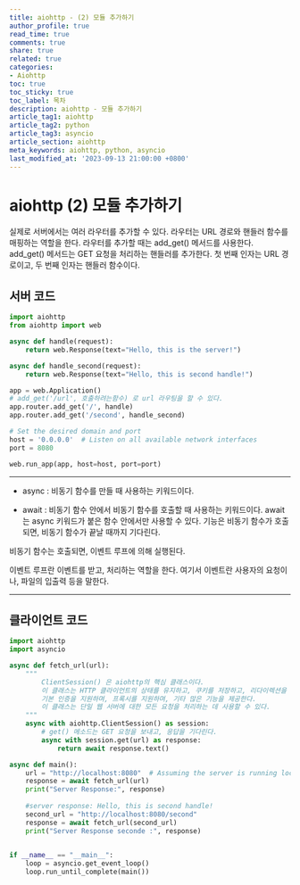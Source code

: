 ```yaml
---
title: aiohttp - (2) 모듈 추가하기
author_profile: true
read_time: true
comments: true
share: true
related: true
categories:
- Aiohttp
toc: true
toc_sticky: true
toc_label: 목차
description: aiohttp - 모듈 추가하기
article_tag1: aiohttp
article_tag2: python  
article_tag3: asyncio
article_section: aiohttp
meta_keywords: aiohttp, python, asyncio
last_modified_at: '2023-09-13 21:00:00 +0800'
---
```


# aiohttp (2) 모듈 추가하기
실제로 서버에서는 여러 라우터를 추가할 수 있다. 라우터는 URL 경로와 핸들러 함수를 매핑하는 역할을 한다.
라우터를 추가할 때는 add_get() 메서드를 사용한다. add_get() 메서드는 GET 요청을 처리하는 핸들러를 추가한다.
첫 번째 인자는 URL 경로이고, 두 번째 인자는 핸들러 함수이다.

## 서버 코드
```py
import aiohttp
from aiohttp import web

async def handle(request):
    return web.Response(text="Hello, this is the server!")

async def handle_second(request):
    return web.Response(text="Hello, this is second handle!")

app = web.Application()
# add_get('/url', 호출하려는함수) 로 url 라우팅을 할 수 있다.
app.router.add_get('/', handle)
app.router.add_get('/second', handle_second)

# Set the desired domain and port
host = '0.0.0.0'  # Listen on all available network interfaces
port = 8080

web.run_app(app, host=host, port=port)
```

-------

- async  : 비동기 함수를 만들 때 사용하는 키워드이다.

- await : 비동기 함수 안에서 비동기 함수를 호출할 때 사용하는 키워드이다.
await는 async 키워드가 붙은 함수 안에서만 사용할 수 있다.
기능은 비동기 함수가 호출되면, 비동기 함수가 끝날 때까지 기다린다.

비동기 함수는 호출되면, 이벤트 루프에 의해 실행된다.

이벤트 루프란 이벤트를 받고, 처리하는 역할을 한다. 여기서 이벤트란 사용자의 요청이나, 파일의 입출력 등을 말한다.

-------

## 클라이언트 코드
```py
import aiohttp
import asyncio

async def fetch_url(url):
    """
        ClientSession() 은 aiohttp의 핵심 클래스이다.
        이 클래스는 HTTP 클라이언트의 상태를 유지하고, 쿠키를 저장하고, 리다이렉션을 처리하고,
        기본 인증을 지원하며, 프록시를 지원하며, 기타 많은 기능을 제공한다.
        이 클래스는 단일 웹 서버에 대한 모든 요청을 처리하는 데 사용할 수 있다.
    """
    async with aiohttp.ClientSession() as session:
        # get() 메소드는 GET 요청을 보내고, 응답을 기다린다.
        async with session.get(url) as response:
            return await response.text()

async def main():
    url = "http://localhost:8080"  # Assuming the server is running locally on port 8080
    response = await fetch_url(url)
    print("Server Response:", response)
    
    #server response: Hello, this is second handle!
    second_url = "http://localhost:8080/second"
    response = await fetch_url(second_url)
    print("Server Response seconde :", response)
    

if __name__ == "__main__":
    loop = asyncio.get_event_loop()
    loop.run_until_complete(main())
```